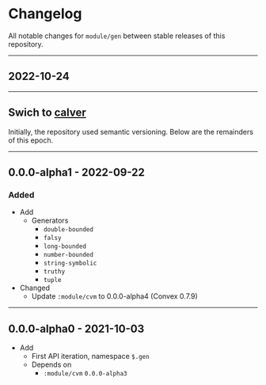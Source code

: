 # Changelog

All notable changes for `module/gen` between stable releases of this
repository.


---


## 2022-10-24


---


## Swich to [calver](https://calver.org)

Initially, the repository used semantic versioning. Below are the remainders of
this epoch.


---


## 0.0.0-alpha1 - 2022-09-22

### Added
- Add
    - Generators
        - `double-bounded`
        - `falsy`
        - `long-bounded`
        - `number-bounded`
        - `string-symbolic`
        - `truthy`
        - `tuple`
- Changed
    - Update `:module/cvm` to 0.0.0-alpha4 (Convex 0.7.9)


---


## 0.0.0-alpha0 - 2021-10-03

- Add
    - First API iteration, namespace `$.gen`
    - Depends on
        - `:module/cvm` `0.0.0-alpha3`
